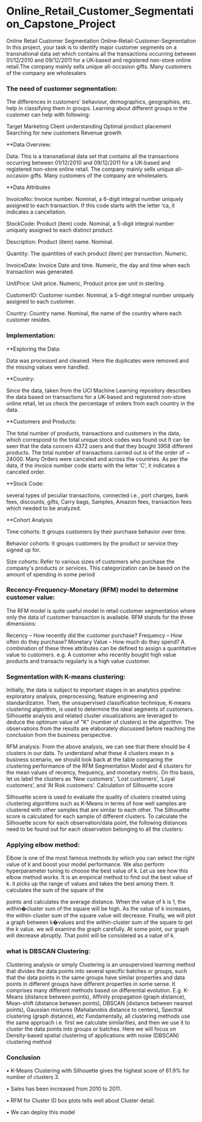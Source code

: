 # Online_Retail_Customer_Segmentation_Capstone_Project
Online Retail Customer Segmentation
Online-Retail-Customer-Segmentation In this project, your task is to identify major customer segments on a transnational data set which contains all the transactions occurring between 01/12/2010 and 09/12/2011 for a UK-based and registered non-store online retail.The company mainly sells unique all-occasion gifts. Many customers of the company are wholesalers

### The need of customer segmentation:

The differences in customers' behaviour, demographics, geographies, etc. help in classifying them in groups. Learning about different groups in the customer can help with following:

Target Marketing Client understanding Optimal product placement Searching for new customers Revenue growth

**Data Overview:

Data: This is a transnational data set that contains all the transactions occurring between 01/12/2010 and 09/12/2011 for a UK-based and registered non-store online retail. The company mainly sells unique all-occasion gifts. Many customers of the company are wholesalers.

**Data Attributes

InvoiceNo: Invoice number. Nominal, a 6-digit integral number uniquely assigned to each transaction. If this code starts with the letter ‘ca, it indicates a cancellation.

StockCode: Product (item) code. Nominal, a 5-digit integral number uniquely assigned to each distinct product.

Description: Product (item) name. Nominal.

Quantity: The quantities of each product (item) per transaction. Numeric.

InvoiceDate: Invoice Date and time. Numeric, the day and time when each transaction was generated.

UnitPrice: Unit price. Numeric, Product price per unit in sterling.

CustomerID: Customer number. Nominal, a 5-digit integral number uniquely assigned to each customer.

Country: Country name. Nominal, the name of the country where each customer resides.

### Implementation:

**Exploring the Data:

Data was processed and cleaned. Here the duplicates were removed and the missing values were handled.

**Country:

Since the data, taken from the UCI Machine Learning repository describes the data based on transactions for a UK-based and registered non-store online retail, let us check the percentage of orders from each country in the data.

**Customers and Products:

The total number of products, transactions and customers in the data, which correspond to the total unique stock codes was found out It can be seen that the data concern 4372 users and that they bought 3958 different products. The total number of transactions carried out is of the order of ∼ 24000. Many Orders were canceled and across the countries. As per the data, if the invoice number code starts with the letter ‘C’, it indicates a canceled order.

**Stock Code:

several types of peculiar transactions, connected i.e., port charges, bank fees, discounts, gifts, Carry bags, Samples, Amazon fees, transaction fees which needed to be analyzed.

**Cohort Analysis

Time cohorts: It groups customers by their purchase behavior over time.

Behavior cohorts: It groups customers by the product or service they signed up for.

Size cohorts: Refer to various sizes of customers who purchase the company's products or services. This categorization can be based on the amount of spending in some period

### Recency-Frequency-Monetary (RFM) model to determine customer value:

The RFM model is quite useful model in retail customer segmentation where only the data of customer transaction is available. RFM stands for the three dimensions:

Recency – How recently did the customer purchase? Frequency – How often do they purchase? Monetary Value – How much do they spend? A combination of these three attributes can be defined to assign a quantitative value to customers. e.g. A customer who recently bought high value products and transacts regularly is a high value customer.

### Segmentation with K-means clustering:

Initially, the data is subject to important stages in an analytics pipeline: exploratory analysis, preprocessing, feature engineering and standardizaton. Then, the unsupervised classification technique, K-means clustering algorithm, is used to determine the ideal segments of customers. Silhouette analysis and related cluster visualizations are leveraged to deduce the optimum value of "K" (number of clusters) in the algorithm. The observations from the results are elaborately discussed before reaching the conclusion from the business perspective.

RFM analysis: From the above analysis, we can see that there should be 4 clusters in our data. To understand what these 4 clusters mean in a business scenario, we should look back at the table comparing the clustering performance of the RFM Segmentation Model and 4 clusters for the mean values of recency, frequency, and monetary metric. On this basis, let us label the clusters as ‘New customers’, ‘Lost customers’, ‘Loyal customers’, and ‘At Risk customers’.
Calculation of Silhouette score

Silhouette score is used to evaluate the quality of clusters created using clustering algorithms such as K-Means in terms of how well samples are clustered with other samples that are similar to each other. The Silhouette score is calculated for each sample of different clusters. To calculate the Silhouette score for each observation/data point, the following distances need to be found out for each observation belonging to all the clusters:

### Applying elbow method:

Elbow is one of the most famous methods by which you can select the right value of k and boost your model performance. We also perform hyperparameter tuning to choose the best value of k. Let us see how this elbow method works. It is an empirical method to find out the best value of k. it picks up the range of values and takes the best among them. It calculates the sum of the square of the

points and calculates the average distance. When the value of k is 1, the within�cluster sum of the square will be high. As the value of k increases, the within-cluster sum of the square value will decrease. Finally, we will plot a graph between k�values and the within-cluster sum of the square to get the k value. we will examine the graph carefully. At some point, our graph will decrease abruptly. That point will be considered as a value of k.

### what is DBSCAN Clustering:

Clustering analysis or simply Clustering is an unsupervised learning method that divides the data points into several specific batches or groups, such that the data points in the same groups have similar properties and data points in different groups have different properties in some sense. It comprises many different methods based on differential evolution. E.g. K-Means (distance between points), Affinity propagation (graph distance), Mean-shift (distance between points), DBSCAN (distance between nearest points), Gaussian mixtures (Mahalanobis distance to centers), Spectral clustering (graph distance), etc Fundamentally, all clustering methods use the same approach i.e. first we calculate similarities, and then we use it to cluster the data points into groups or batches. Here we will focus on Density-based spatial clustering of applications with noise (DBSCAN) clustering method

### Conclusion

• K-Means Clustering with Silhouette gives the highest score of 61.9% for number of clusters 3.

• Sales has been increased from 2010 to 2011.

• RFM for Cluster ID box plots tells well about Cluster detail.

• We can deploy this model
